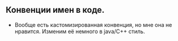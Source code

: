 ﻿## Конвенции имен в коде.
- Вообще есть кастомизированная конвенция, но мне она не нравится. Изменим её немного в java/C++ стиль.
